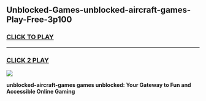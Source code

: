 
## Unblocked-Games-unblocked-aircraft-games-Play-Free-3p100
<h3>
<a href="https://premium76.site?title=unblocked-aircraft-games&ref=17A">CLICK TO PLAY</a></h3>
<hr>

<h3>
<a href="https://premium76.site?title=unblocked-aircraft-games&ref=17A">CLICK 2 PLAY</a>
  
</h3>

<a href="https://premium76.site?title=unblocked-aircraft-games&ref=17A"><img src="https://clearcache.store/games.png"></a>


**unblocked-aircraft-games games unblocked: Your Gateway to Fun and Accessible Online Gaming**
